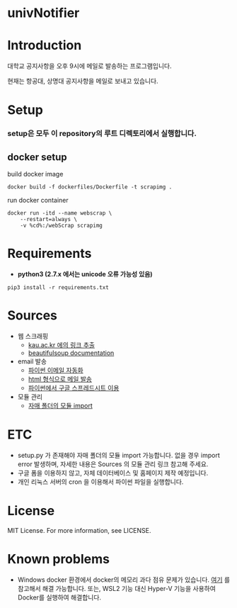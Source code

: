# univNotifier

# Introduction
대학교 공지사항을 오후 9시에 메일로 발송하는 프로그램입니다.

현재는 항공대, 상명대 공지사항을 메일로 보내고 있습니다.
# Setup
### setup은 모두 이 repository의 루트 디렉토리에서 실행합니다.

## docker setup
build docker image
```shell
docker build -f dockerfiles/Dockerfile -t scrapimg .
```
run docker container
```shell
docker run -itd --name webscrap \
    --restart=always \
    -v %cd%:/webScrap scrapimg
```

# Requirements
- __python3 (2.7.x 에서는 unicode 오류 가능성 있음)__
```shell
pip3 install -r requirements.txt
```
# Sources
- 웹 스크래핑
  - [kau.ac.kr 에의 링크 추출](https://github.com/Space4all/kau-notify)
  - [beautifulsoup documentation](https://www.crummy.com/software/BeautifulSoup/bs4/doc/)
- email 발송
  - [파이썬 이메일 자동화](http://hleecaster.com/python-email-automation/)
  - [html 형식으로 메일 발송](https://stackoverflow.com/questions/882712/sending-html-email-using-python)
  - [파이썬에서 구글 스프레드시트 이용](http://hleecaster.com/python-google-drive-spreadsheet-api/)
- 모듈 관리
  - [자매 폴더의 모듈 import](https://stackoverflow.com/questions/6323860/sibling-package-imports/50193944#50193944)
  
# ETC
- setup.py 가 존재해야 자매 폴더의 모듈 import 가능합니다. 없을 경우 import error 발생하며, 자세한 내용은 Sources 의 모듈 관리 링크 참고해 주세요.
- 구글 폼을 이용하지 않고, 자체 데이터베이스 및 홈페이지 제작 예정입니다.
- 개인 리눅스 서버의 cron 을 이용해서 파이썬 파일을 실행합니다.

# License
MIT License. For more information, see LICENSE.

# Known problems
- Windows docker 환경에서 docker의 메모리 과다 점유 문제가 있습니다. [여기](https://github.com/microsoft/WSL/issues/4166#issuecomment-526725261) 를 참고해서 해결 가능합니다. 또는, WSL2 기능 대신 Hyper-V 기능을 사용하여 Docker를 실행하여 해결합니다.